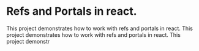 # Refs and Portals in react.

This project demonstrates how to work with refs and portals in react.
This project demonstrates how to work with refs and portals in react.
This project demonstr